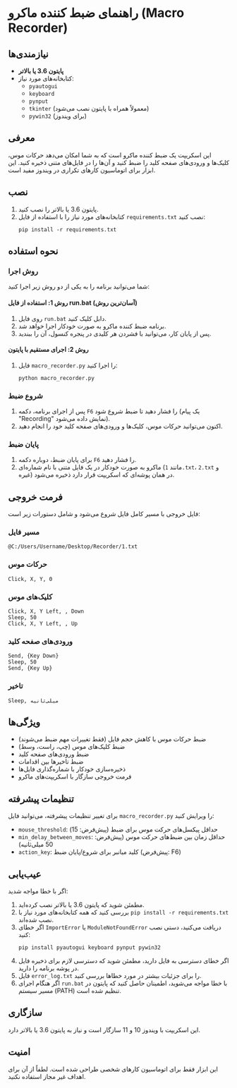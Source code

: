 
# راهنمای ضبط کننده ماکرو (Macro Recorder)

## نیازمندی‌ها
- **پایتون 3.6 یا بالاتر**
- کتابخانه‌های مورد نیاز:
  - `pyautogui`
  - `keyboard`
  - `pynput`
  - `tkinter` (معمولاً همراه با پایتون نصب می‌شود)
  - `pywin32` (برای ویندوز)

## معرفی
این اسکریپت یک ضبط کننده ماکرو است که به شما امکان می‌دهد حرکات موس، کلیک‌ها و ورودی‌های صفحه کلید را ضبط کنید و آن‌ها را در فایل‌های متنی ذخیره کنید. این ابزار برای اتوماسیون کارهای تکراری در ویندوز مفید است.

## نصب
1. پایتون 3.6 یا بالاتر را نصب کنید.
2. کتابخانه‌های مورد نیاز را با استفاده از فایل `requirements.txt` نصب کنید:
   ```
   pip install -r requirements.txt
   ```

## نحوه استفاده

### روش اجرا
شما می‌توانید برنامه را به یکی از دو روش زیر اجرا کنید:

#### روش 1: استفاده از فایل run.bat (آسان‌ترین روش)
1. روی فایل `run.bat` دابل کلیک کنید.
2. برنامه ضبط کننده ماکرو به صورت خودکار اجرا خواهد شد.
3. پس از پایان کار، می‌توانید با فشردن هر کلیدی در پنجره کنسول، آن را ببندید.

#### روش 2: اجرای مستقیم با پایتون
1. فایل `macro_recorder.py` را اجرا کنید:
   ```
   python macro_recorder.py
   ```

### شروع ضبط
1. پس از اجرای برنامه، دکمه `F6` را فشار دهید تا ضبط شروع شود (یک پیام "Recording" نمایش داده می‌شود).
2. اکنون می‌توانید حرکات موس، کلیک‌ها و ورودی‌های صفحه کلید خود را انجام دهید.

### پایان ضبط
1. برای پایان ضبط، دوباره دکمه `F6` را فشار دهید.
2. ماکرو به صورت خودکار در یک فایل متنی با نام شماره‌ای (مانند `1.txt`، `2.txt` و غیره) در همان پوشه‌ای که اسکریپت قرار دارد ذخیره می‌شود.

## فرمت خروجی
فایل خروجی با مسیر کامل فایل شروع می‌شود و شامل دستورات زیر است:

### مسیر فایل
```
@C:/Users/Username/Desktop/Recorder/1.txt
```

### حرکات موس
```
Click, X, Y, 0
```

### کلیک‌های موس
```
Click, X, Y Left, , Down
Sleep, 50
Click, X, Y Left, , Up
```

### ورودی‌های صفحه کلید
```
Send, {Key Down}
Sleep, 50
Send, {Key Up}
```

### تاخیر
```
Sleep, میلی‌ثانیه
```

## ویژگی‌ها
- ضبط حرکات موس با کاهش حجم فایل (فقط تغییرات مهم ضبط می‌شوند)
- ضبط کلیک‌های موس (چپ، راست، وسط)
- ضبط ورودی‌های صفحه کلید
- ضبط تاخیرها بین اقدامات
- ذخیره‌سازی خودکار با شماره‌گذاری فایل‌ها
- فرمت خروجی سازگار با اسکریپت‌های ماکرو

## تنظیمات پیشرفته
برای تغییر تنظیمات پیشرفته، می‌توانید فایل `macro_recorder.py` را ویرایش کنید:

- `mouse_threshold`: حداقل پیکسل‌های حرکت موس برای ضبط (پیش‌فرض: 15)
- `min_delay_between_moves`: حداقل زمان بین ضبط‌های حرکت موس (پیش‌فرض: 50 میلی‌ثانیه)
- `action_key`: کلید میانبر برای شروع/پایان ضبط (پیش‌فرض: F6)

## عیب‌یابی
اگر با خطا مواجه شدید:

1. مطمئن شوید که پایتون 3.6 یا بالاتر نصب کرده‌اید.
2. بررسی کنید که همه کتابخانه‌های مورد نیاز با `pip install -r requirements.txt` نصب شده‌اند.
3. اگر خطای `ImportError` یا `ModuleNotFoundError` دریافت می‌کنید، دستی نصب کنید:
   ```
   pip install pyautogui keyboard pynput pywin32
   ```
4. اگر خطای دسترسی به فایل دارید، مطمئن شوید که دسترسی لازم برای ذخیره فایل در پوشه برنامه را دارید.
5. فایل `error_log.txt` را برای جزئیات بیشتر در مورد خطاها بررسی کنید.
6. اگر هنگام اجرای `run.bat` با خطا مواجه می‌شوید، اطمینان حاصل کنید که پایتون در مسیر سیستم (PATH) تنظیم شده است.

## سازگاری
این اسکریپت با ویندوز 10 و 11 سازگار است و نیاز به پایتون 3.6 یا بالاتر دارد.

## امنیت
این ابزار فقط برای اتوماسیون کارهای شخصی طراحی شده است. لطفاً از آن برای اهداف غیر مجاز استفاده نکنید.
